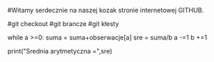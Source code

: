 #Witamy serdecznie na naszej kozak stronie internetowej GITHUB.

#git checkout
#git brancze
#git kłesty 

while a >=0:
    suma = suma+obserwacje[a]
    sre = suma/b
    a -=1
    b +=1
    

print("Srednia arytmetyczna =",sre)
